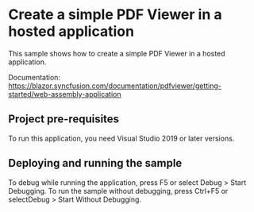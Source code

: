 # Create a simple PDF Viewer in a hosted application
This sample shows how to create a simple PDF Viewer in a hosted application.

Documentation: https://blazor.syncfusion.com/documentation/pdfviewer/getting-started/web-assembly-application

## Project pre-requisites
To run this application, you need Visual Studio 2019 or later versions.

## Deploying and running the sample
To debug while running the application, press F5 or select Debug > Start Debugging. To run the sample without debugging, press Ctrl+F5 or selectDebug > Start Without Debugging.